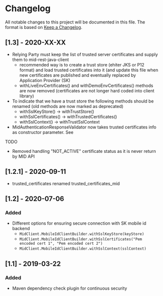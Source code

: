 # Changelog
All notable changes to this project will be documented in this file.
The format is based on [Keep a Changelog](https://keepachangelog.com/en/1.0.0/).

## [1.3] - 2020-XX-XX
- Relying Party must keep the list of trusted server certificates and supply them to mid-rest-java-client
    - recommended way is to create a trust store (ehiter JKS or P12 format) and load trusted certificates into it
    (and update this file when new certificates are published and eventually replaced by Application Provider (SK)
    - withLiveEnvCertificates() and withDemoEnvCertificates() methods are now removed (certificates are not longer hard coded into client library)
- To indicate that we have a trust store the following methods should be renamed (old methods are now marked as deprecated)
    - withSslKeyStore() -> withTrustStore()
    - withSslCertificates() -> withTrustedCertificates()
    - withSslContext() -> withTrustSslContext
- MidAuthenticationResponseValidator now takes trusted certificates info as constructor parameter.
See


TODO

- Removed handling "NOT_ACTIVE" certificate status as it is never return by MID API

## [1.2.1] - 2020-09-11
- trusted_certificates renamed trusted_certificates_mid

## [1.2] - 2020-07-06

### Added
- Different options for ensuring secure connection with SK mobile id backend
    - `MidClient.MobileIdClientBuilder.withSslKeyStore(keyStore)`
    - `MidClient.MobileIdClientBuilder.withSslCertificates("Pem encoded cert 1", "Pem encoded cert 2")`
    - `MidClient.MobileIdClientBuilder.withSslContext(sslContext)`

## [1.1] - 2019-03-22

### Added
- Maven dependency check plugin for continuous security
